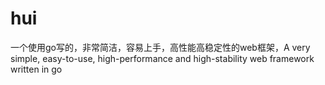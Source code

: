 # hui
一个使用go写的，非常简洁，容易上手，高性能高稳定性的web框架，A very simple, easy-to-use, high-performance and high-stability web framework written in go
